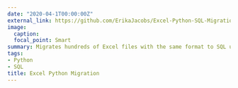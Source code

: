```yaml
---
date: "2020-04-1T00:00:00Z"
external_link: https://github.com/ErikaJacobs/Excel-Python-SQL-Migration
image:
  caption: 
  focal_point: Smart
summary: Migrates hundreds of Excel files with the same format to SQL using Python.
tags:
- Python
- SQL
title: Excel Python Migration
---
```

